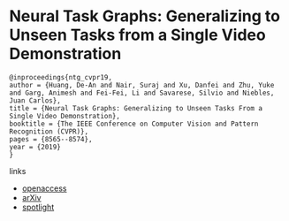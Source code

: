 # Neural Task Graphs: Generalizing to Unseen Tasks from a Single Video Demonstration

```
@inproceedings{ntg_cvpr19,
author = {Huang, De-An and Nair, Suraj and Xu, Danfei and Zhu, Yuke and Garg, Animesh and Fei-Fei, Li and Savarese, Silvio and Niebles, Juan Carlos},
title = {Neural Task Graphs: Generalizing to Unseen Tasks From a Single Video Demonstration},
booktitle = {The IEEE Conference on Computer Vision and Pattern Recognition (CVPR)},
pages = {8565--8574},
year = {2019}
} 
```

links
- [openaccess](http://openaccess.thecvf.com/content_CVPR_2019/html/Huang_Neural_Task_Graphs_Generalizing_to_Unseen_Tasks_From_a_Single_CVPR_2019_paper.html)
- [arXiv](https://arxiv.org/abs/1807.03480)
- [spotlight](https://youtu.be/ts4ogdJW4_8?t=1436)
